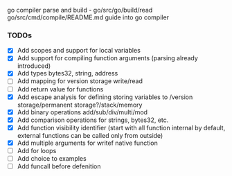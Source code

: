 go compiler parse and build - go/src/go/build/read
go/src/cmd/compile/README.md guide into go compiler


### TODOs
 - [x] Add scopes and support for local variables
 - [x] Add support for compiling function arguments (parsing already introduced)
 - [x] Add types bytes32, string, address
 - [ ] Add mapping for version storage write/read
 - [ ] Add return value for functions
 - [x] Add escape analysis for defining  storing variables to /version storage/permanent storage?/stack/memory
 - [x] Add binary operations add/sub/div/multi/mod
 - [x] Add comparison operations for strings, bytes32, etc.
 - [x] Add function visibility identifier (start with all function internal by default, external functions can be called only from outside)
 - [x] Add multiple arguments for writef native function
 - [ ] Add for loops
 - [ ] Add choice to examples
 - [ ] Add funcall before defenition 
